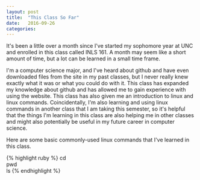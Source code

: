 ```yaml
---
layout: post
title:  "This Class So Far"
date:   2016-09-26 
categories:
---
```


It's been a little over a month since I've started my sophomore year at UNC and enrolled in this class called INLS 161. A month may seem like a short amount of time, but a lot can be learned in a small time frame.  

I'm a computer science major, and I've heard about github and have even downloaded files from the site in my past classes, but I never really knew exactly what it was or what you could do with it. This class has expanded my knowledge about github and has allowed me to gain experience with using the website. This class has also given me an introduction to linux and linux commands. Coincidentally, I'm also learning and using linux commands in another class that I am taking this semester, so it's helpful that the things I'm learning in this class are also helping me in other classes and might also potentially be useful in my future career in computer science. 

Here are some basic commonly-used linux commands that I've learned in this class. 


{% highlight ruby %}
cd<br>
pwd<br>
ls
{% endhighlight %}